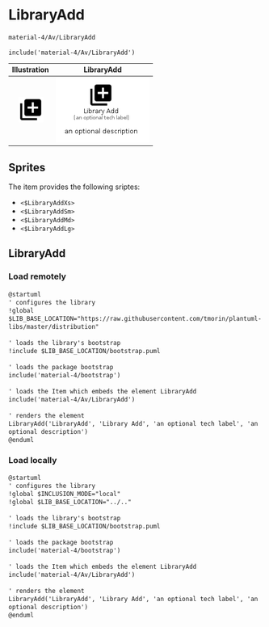 # LibraryAdd


```text
material-4/Av/LibraryAdd
```

```text
include('material-4/Av/LibraryAdd')
```



| Illustration | LibraryAdd |
| :---: | :---: |
| ![illustration for Illustration](../../material-4/Av/LibraryAdd.png) | ![illustration for LibraryAdd](../../material-4/Av/LibraryAdd.Local.png) |



## Sprites
The item provides the following sriptes:

- `<$LibraryAddXs>`
- `<$LibraryAddSm>`
- `<$LibraryAddMd>`
- `<$LibraryAddLg>`





## LibraryAdd

### Load remotely
```plantuml
@startuml
' configures the library
!global $LIB_BASE_LOCATION="https://raw.githubusercontent.com/tmorin/plantuml-libs/master/distribution"

' loads the library's bootstrap
!include $LIB_BASE_LOCATION/bootstrap.puml

' loads the package bootstrap
include('material-4/bootstrap')

' loads the Item which embeds the element LibraryAdd
include('material-4/Av/LibraryAdd')

' renders the element
LibraryAdd('LibraryAdd', 'Library Add', 'an optional tech label', 'an optional description')
@enduml
```

### Load locally
```plantuml
@startuml
' configures the library
!global $INCLUSION_MODE="local"
!global $LIB_BASE_LOCATION="../.."

' loads the library's bootstrap
!include $LIB_BASE_LOCATION/bootstrap.puml

' loads the package bootstrap
include('material-4/bootstrap')

' loads the Item which embeds the element LibraryAdd
include('material-4/Av/LibraryAdd')

' renders the element
LibraryAdd('LibraryAdd', 'Library Add', 'an optional tech label', 'an optional description')
@enduml
```

